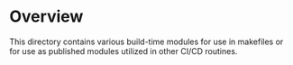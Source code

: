 # Overview
This directory contains various build-time modules for use in makefiles or for use as published modules utilized in other CI/CD routines.